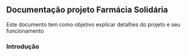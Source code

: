 ## Documentação projeto Farmácia Solidária

Este documento tem como objetivo explicar detalhes do projeto e seu funcionamento

### Introdução
